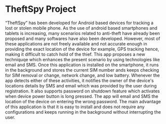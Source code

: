 # TheftSpy Project
“TheftSpy” has been developed for Android based devices for tracking a lost or stolen mobile phone. As the use of android 
based smartphones and tablets is increasing, many scenarios related to anti-theft have already been proposed and many softwares have also been developed. However, most of these applications are not freely available and not accurate enough in providing the exact location of the device for example, GPS tracking hence, making it difficult to catch hold of the thief. This app proposes a 
new techniquqe which enhances the present scenario by using technologies like email and SMS. Once this application is installed
on the smartphone, it runs in the background and stores the current SIM number ands keeps checking for SIM removal or change, 
network change, and low battery. Whenever the app detects either of these activities, it notifies the owner of the device's locations details by SMS and email which was provided by the user during registration. It also supports password on shutdown feature which activates when device power button is long pressed. The app will email and SMS the location of the device on
entering the wrong password. The main advantage of this application is that it is easy to install and does not require any configurations and keeps running in the background without interrupting the user.
